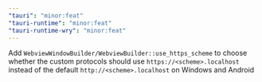 ```yaml
---
"tauri": "minor:feat"
"tauri-runtime": "minor:feat"
"tauri-runtime-wry": "minor:feat"
---
```


Add `WebviewWindowBuilder/WebviewBuilder::use_https_scheme` to choose whether the custom protocols should use `https://<scheme>.localhost` instead of the default `http://<scheme>.localhost` on Windows and Android
